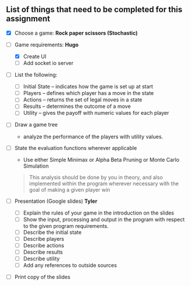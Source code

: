## List of things that need to be completed for this assignment 

- [x] Choose a game: **Rock paper scissors (Stochastic)**
- [ ] Game requirements: **Hugo** 
    - [x] Create UI
    - [ ] Add socket io server
- [ ] List the following:
    - [ ] Initial State – indicates how the game is set up at start
    - [ ] Players – defines which player has a move in the state
    - [ ] Actions – returns the set of legal moves in a state
    - [ ] Results – determines the outcome of a move
    - [ ] Utility – gives the payoff with numeric values for each player
- [ ] Draw a game tree
     - analyze the performance of the players with utility values.
- [ ] State the evaluation functions wherever applicable
     - Use either Simple Minimax or Alpha Beta Pruning or Monte Carlo Simulation 
    > This analysis should be done by you in theory, and also implemented within the program wherever necessary with the goal of making a given player win
- [ ] Presentation (Google slides) **Tyler**
    - [ ] Explain the rules of your game in the introduction on the slides
    - [ ] Show the input, processing and output in the program with respect to the given program requirements. 
    - [ ] Describe the initial state
    - [ ] Describe players
    - [ ] Describe actions
    - [ ] Describe results
    - [ ] Describe utility
    - [ ] Add any references to outside sources 
- [ ] Print copy of the slides

